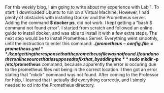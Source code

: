 


For this weekly blog, I am going to write about my experience with Lab 1. To start, I downloaded Ubuntu to run on a Virtual Machine. However, I had plenty of obstacles with installing Docker and the Prometheus server. Adding the command **$ docker ps**, did not work. I kept getting a "bash $ command not found error". I started from scratch and followed an online guide to install docker, and was able to install it with a few extra steps.
The next step would be to install Prometheus Server. Everything went smoothly, until the instruction to enter this command: **$./prometheus-config.file=prometheus.yml**. I kept getting the response that the prometheus file was not found. I found another online source that is supposed to fix that, by adding the **$ sudo mkdir -p /etc/prometheus** command, because apparently the error is occuring due to the prometheus files not being in the correct location. I then got an error stating that "mkdir" command was not found.
After coming to the Professor for help, I learned that I actually did everything correctly, and I simply needed to cd into the Prometheus directory. 
